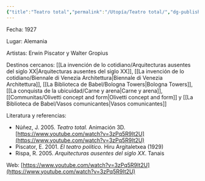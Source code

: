```yaml
---
{"title":"Teatro total","permalink":"/Utopía/Teatro total/","dg-publish":true,"tags":["gardenEntry"],"dp-home":null,"dgPassFrontmatter":true,"created":"2025-03-18T11:49:51.000+01:00","updated":"2025-06-04T19:37:40.158+02:00"}
---
```


Fecha: 1927

Lugar: Alemania

Artistas: Erwin Piscator y Walter Gropius

Destinos cercanos: [[La invención de lo cotidiano/Arquitecturas ausentes del siglo XX\|Arquitecturas ausentes del siglo XX]], [[La invención de lo cotidiano/Biennale di Venezia Architettura\|Biennale di Venezia Architettura]], [[La Biblioteca de Babel/Bologna Towers\|Bologna Towers]], [[La conquista de la ubicuidad/Carne y arena\|Carne y arena]], [[Communitas/Olivetti concept and form\|Olivetti concept and form]] y [[La Biblioteca de Babel/Vasos comunicantes\|Vasos comunicantes]]  

Literatura y referencias:
- Núñez, J. 2005. _Teatro total._ Animación 3D. [https://www.youtube.com/watch?v=3zPq5R9It2U](https://www.youtube.com/watch?v=3zPq5R9It2U)
- Piscator, E. 2001. _El teatro político._ Hiru Argitaletxea (1929)  
- Rispa, R. 2005. _Arquitecturas ausentes del siglo XX_. Tanais

Web: [https://www.youtube.com/watch?v=3zPq5R9It2U](https://www.youtube.com/watch?v=3zPq5R9It2U) 